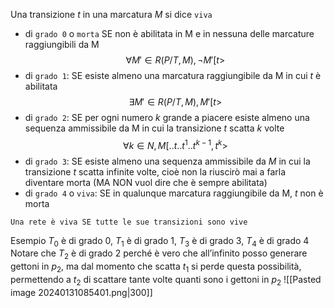 Una transizione $t$ in una marcatura $M$ si dice `viva`
- di `grado 0` o `morta` SE non è abilitata in M e in nessuna delle marcature raggiungibili da M
$$\forall M' \in R(P/T, M), \neg M'[t>$$
- di `grado 1`: SE esiste almeno una marcatura raggiungibile da M in cui $t$ è abilitata
$$\exists M' \in R(P/T, M), M'[t>$$
- di `grado 2`: SE per ogni numero $k$ grande a piacere esiste almeno una sequenza ammissibile da M in cui la transizione $t$ scatta $k$ volte
$$\forall k \in N, M[..t..t^1..t^{k-1},t^k>$$
- di `grado 3`: SE esiste almeno una sequenza ammissibile da $M$ in cui la transizione $t$ scatta infinite volte, cioè non la riuscirò mai a farla diventare morta (MA NON vuol dire che è sempre abilitata)
- di `grado 4` o `viva`: SE in qualunque marcatura raggiungibile da M, $t$ non è morta

`Una rete è viva SE tutte le sue transizioni sono vive`

Esempio
$T_0$ è di grado 0, $T_1$ è di grado 1, $T_3$ è di grado 3, $T_4$ è di grado 4
Notare che $T_2$ è di grado 2 perché è vero che all’infinito posso generare gettoni in $p_2$, ma dal momento che scatta $t_1$ si perde questa possibilità, permettendo a $t_2$ di scattare tante volte quanti sono i gettoni in $p_2$
![[Pasted image 20240131085401.png|300]]